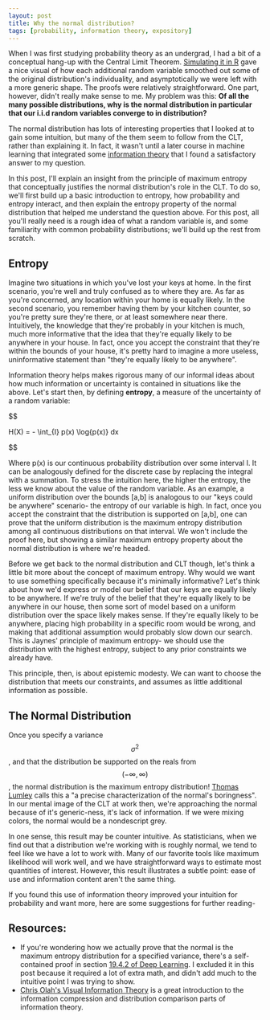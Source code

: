 ```yaml
---
layout: post
title: Why the normal distribution?
tags: [probability, information theory, expository]
---
```

When I was first studying probability theory as an undergrad, I had a bit of a conceptual hang-up with the Central Limit Theorem. [Simulating it in R](http://www.rpubs.com/christopher_castle/137490) gave a nice visual of how each additional random variable smoothed out some of the original distribution's individuality, and asymptotically we were left with a more generic shape. The proofs were relatively straightforward. One part, however, didn't really make sense to me. My problem was this: **Of all the many possible distributions, why is the normal distribution in particular that our i.i.d random variables converge to in distribution?**

<!--more-->

The normal distribution has lots of interesting properties that I looked at to gain some intuition, but many of the them seem to follow from the CLT, rather than explaining it. In fact, it wasn't until a later course in machine learning that integrated some [information theory](https://en.wikipedia.org/wiki/Information_theory) that I found a satisfactory answer to my question.

In this post, I'll explain an insight from the principle of maximum entropy that conceptually justifies the normal distribution's role in the CLT. To do so, we'll first build up a basic introduction to entropy, how probability and entropy interact, and then explain the entropy property of the normal distribution that helped me understand the question above. For this post, all you'll really need is a rough idea of what a random variable is, and some familiarity with common probability distributions; we'll build up the rest from scratch.

## Entropy
Imagine two situations in which you've lost your keys at home. In the first scenario, you're well and truly confused as to where they are. As far as you're concerned, any location within your home is equally likely. In the second scenario, you remember having them by your kitchen counter, so you're pretty sure they're there, or at least somewhere near there. Intuitively, the knowledge that they're probably in your kitchen is much, much more informative that the idea that they're equally likely to be anywhere in your house. In fact, once you accept the constraint that they're within the bounds of your house, it's pretty hard to imagine a more useless, uninformative statement than "they're equally likely to be anywhere".

Information theory helps makes rigorous many of our informal ideas about how much information or uncertainty is contained in situations like the above. Let's start then, by defining **entropy**, a measure of the uncertainty of a random variable:

$$

H(X) = - \int_{I} p(x) \log{p(x)} dx

$$

Where p(x) is our continuous probability distribution over some interval I. It can be analogously defined for the discrete case by replacing the integral with a summation. To stress the intuition here, the higher the entropy, the less we know about the value of the random variable. As an example, a uniform distribution over the bounds [a,b] is analogous to our "keys could be anywhere" scenario- the entropy of our variable is high. In fact, once you accept the constraint that the distribution is supported on [a,b], one can prove that the uniform distribution is the maximum entropy distribution among all continuous distributions on that interval. We won't include the proof here, but showing a similar maximum entropy property about the normal distribution is where we're headed.

Before we get back to the normal distribution and CLT though, let's think a little bit more about the concept of maximum entropy. Why would we want to use something specifically because it's minimally informative? Let's think about how we'd express or model our belief that our keys are equally likely to be anywhere. If we're truly of the belief that they're equally likely to be anywhere in our house, then some sort of model based on a uniform distribution over the space likely makes sense. If they're equally likely to be anywhere, placing high probability in a specific room would be wrong, and making that additional assumption would probably slow down our search. This is Jaynes' principle of maximum entropy- we should use the distribution with the highest entropy, subject to any prior constraints we already have.

This principle, then, is about epistemic modesty. We can want to choose the distribution that meets our constraints, and assumes as little additional information as possible.

## The Normal Distribution
Once you specify a variance $$ \sigma^{2} $$, and that the distribution be supported on the reals from $$ (- \infty, \infty) $$, the normal distribution is the maximum entropy distribution! [Thomas Lumley](http://notstatschat.tumblr.com/post/146886495511/how-do-we-prove-the-central-limit-theorem) calls this a "a precise characterization of the normal's boringness". In our mental image of the CLT at work then, we're approaching the normal because of it's generic-ness, it's lack of information. If we were mixing colors, the normal would be a nondescript grey.

In one sense, this result may be counter intuitive. As statisticians, when we find out that a distribution we're working with is roughly normal, we tend to feel like we have a lot to work with. Many of our favorite tools like maximum likelihood will work well, and we have straightforward ways to estimate most quantities of interest. However, this result illustrates a subtle point: ease of use and information content aren't the same thing.

If you found this use of information theory improved your intuition for probability and want more, here are some suggestions for further reading-

## Resources:
* If you're wondering how we actually prove that the normal is the maximum entropy distribution for a specified variance, there's a self-contained proof in section [19.4.2 of Deep Learning](http://www.deeplearningbook.org/contents/inference.html). I excluded it in this post because it required a lot of extra math, and didn't add much to the intuitive point I was trying to show.
* [Chris Olah's Visual Information Theory](http://colah.github.io/posts/2015-09-Visual-Information/) is a great introduction to the information compression and distribution comparison parts of information theory.
